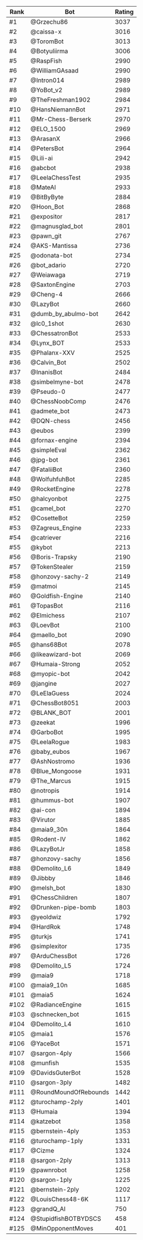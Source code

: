 Rank|Bot|Rating
---|---|---
#1|@Grzechu86|3037
#2|@caissa-x|3016
#3|@ToromBot|3013
#4|@Botyuliirma|3006
#5|@RaspFish|2990
#6|@WilliamGAsaad|2990
#7|@Intron014|2989
#8|@YoBot_v2|2989
#9|@TheFreshman1902|2984
#10|@HansNiemannBot|2971
#11|@Mr-Chess-Berserk|2970
#12|@ELO_1500|2969
#13|@ArasanX|2966
#14|@PetersBot|2964
#15|@Lili-ai|2942
#16|@abcbot|2938
#17|@LeelaChessTest|2935
#18|@MateAI|2933
#19|@BitByByte|2884
#20|@Hoon_Bot|2868
#21|@expositor|2817
#22|@magnusglad_bot|2801
#23|@pawn_git|2767
#24|@AKS-Mantissa|2736
#25|@odonata-bot|2734
#26|@bot_adario|2720
#27|@Weiawaga|2719
#28|@SaxtonEngine|2703
#29|@Cheng-4|2666
#30|@LazyBot|2660
#31|@dumb_by_abulmo-bot|2642
#32|@lc0_1shot|2630
#33|@ChessatronBot|2533
#34|@Lynx_BOT|2533
#35|@Phalanx-XXV|2525
#36|@Calvin_Bot|2502
#37|@InanisBot|2484
#38|@simbelmyne-bot|2478
#39|@Pseudo-0|2477
#40|@ChessNoobComp|2476
#41|@admete_bot|2473
#42|@DQN-chess|2456
#43|@eubos|2399
#44|@fornax-engine|2394
#45|@simpleEval|2362
#46|@jpg-bot|2361
#47|@FataliiBot|2360
#48|@WolfuhfuhBot|2285
#49|@RocketEngine|2278
#50|@halcyonbot|2275
#51|@camel_bot|2270
#52|@CosetteBot|2259
#53|@Zagreus_Engine|2233
#54|@catriever|2216
#55|@kybot|2213
#56|@Boris-Trapsky|2190
#57|@TokenStealer|2159
#58|@honzovy-sachy-2|2149
#59|@matmoi|2145
#60|@Goldfish-Engine|2140
#61|@TopasBot|2116
#62|@Elmichess|2107
#63|@LoevBot|2100
#64|@maello_bot|2090
#65|@hans68Bot|2078
#66|@likeawizard-bot|2069
#67|@Humaia-Strong|2052
#68|@myopic-bot|2042
#69|@jangine|2027
#70|@LeElaGuess|2024
#71|@ChessBot8051|2003
#72|@BLANK_BOT|2001
#73|@zeekat|1996
#74|@GarboBot|1995
#75|@LeelaRogue|1983
#76|@baby_eubos|1967
#77|@AshNostromo|1936
#78|@Blue_Mongoose|1931
#79|@The_Marcus|1915
#80|@notropis|1914
#81|@hummus-bot|1907
#82|@ai-con|1894
#83|@Virutor|1885
#84|@maia9_30n|1864
#85|@Rodent-IV|1862
#86|@LazyBotJr|1858
#87|@honzovy-sachy|1856
#88|@Demolito_L6|1849
#89|@Jibbby|1846
#90|@melsh_bot|1830
#91|@ChessChildren|1807
#92|@Drunken-pipe-bomb|1803
#93|@yeoldwiz|1792
#94|@HardRok|1748
#95|@turkjs|1741
#96|@simplexitor|1735
#97|@ArduChessBot|1726
#98|@Demolito_L5|1724
#99|@maia9|1718
#100|@maia9_10n|1685
#101|@maia5|1624
#102|@RadianceEngine|1615
#103|@schnecken_bot|1615
#104|@Demolito_L4|1610
#105|@maia1|1576
#106|@YaceBot|1571
#107|@sargon-4ply|1566
#108|@munfish|1535
#109|@DavidsGuterBot|1528
#110|@sargon-3ply|1482
#111|@RoundMoundOfRebounds|1442
#112|@turochamp-2ply|1401
#113|@Humaia|1394
#114|@katzebot|1358
#115|@bernstein-4ply|1353
#116|@turochamp-1ply|1331
#117|@Cizme|1324
#118|@sargon-2ply|1313
#119|@pawnrobot|1258
#120|@sargon-1ply|1225
#121|@bernstein-2ply|1202
#122|@LouisChess48-6K|1117
#123|@grandQ_AI|750
#124|@StupidfishBOTBYDSCS|458
#125|@MinOpponentMoves|401
